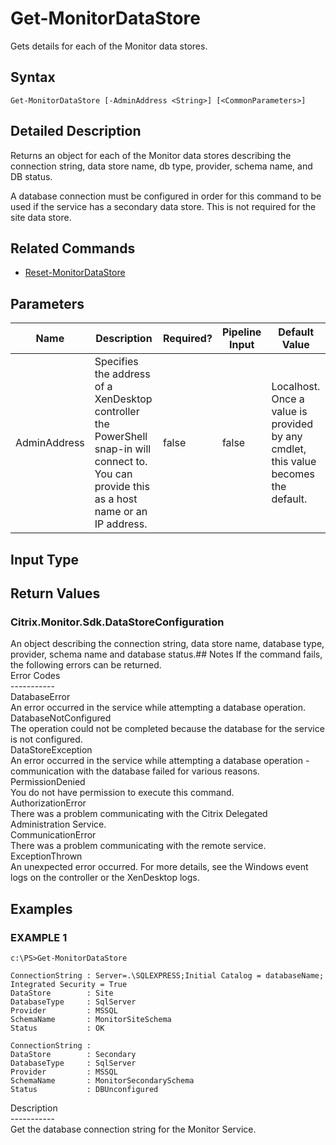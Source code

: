 ﻿# Get-MonitorDataStore

   Gets details for each of the Monitor data stores.

## Syntax
```
Get-MonitorDataStore [-AdminAddress <String>] [<CommonParameters>]
```

## Detailed Description
   Returns an object for each of the Monitor data stores describing the connection string, data store name, db type, provider, schema name, and DB status.

A database connection must be configured in order for this command to be used if the service has a secondary data store. This is not required for the site data store.

## Related Commands
  * [Reset-MonitorDataStore](Reset-MonitorDataStore.html)
## Parameters

| Name   | Description | Required? | Pipeline Input | Default Value |
| --- | --- | --- | --- | --- |
| AdminAddress | Specifies the address of a XenDesktop controller the PowerShell snap-in will connect to. You can provide this as a host name or an IP address. | false | false | Localhost. Once a value is provided by any cmdlet, this value becomes the default. |

## Input Type
### 
   
## Return Values
### Citrix.Monitor.Sdk.DataStoreConfiguration
   An object describing the connection string, data store name, database type, provider, schema name and database status.## Notes
   If the command fails, the following errors can be returned.<br>    Error Codes<br>    -----------<br>    DatabaseError<br>        An error occurred in the service while attempting a database operation.<br>    DatabaseNotConfigured<br>        The operation could not be completed because the database for the service is not configured.<br>    DataStoreException<br>        An error occurred in the service while attempting a database operation - communication with the database failed for various reasons.<br>    PermissionDenied<br>        You do not have permission to execute this command.<br>    AuthorizationError<br>        There was a problem communicating with the Citrix Delegated Administration Service.<br>    CommunicationError<br>        There was a problem communicating with the remote service.<br>    ExceptionThrown<br>        An unexpected error occurred.  For more details, see the Windows event logs on the controller or the XenDesktop logs.
## Examples

### EXAMPLE 1
```
c:\PS>Get-MonitorDataStore

ConnectionString : Server=.\SQLEXPRESS;Initial Catalog = databaseName; Integrated Security = True
DataStore        : Site
DatabaseType     : SqlServer
Provider         : MSSQL
SchemaName       : MonitorSiteSchema
Status           : OK

ConnectionString :
DataStore        : Secondary
DatabaseType     : SqlServer
Provider         : MSSQL
SchemaName       : MonitorSecondarySchema
Status           : DBUnconfigured
```
   Description<br>-----------<br>Get the database connection string for the Monitor Service.
